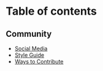 # Table of contents

## Community

* [Social Media](README.md)
* [Style Guide](community/style-guide.md)
* [Ways to Contribute](community/ways-to-contribute.md)
